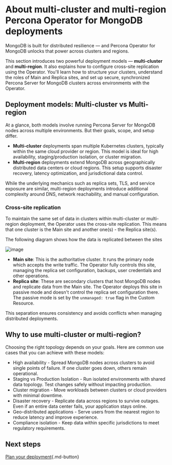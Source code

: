 # About multi-cluster and multi-region Percona Operator for MongoDB deployments

MongoDB is built for distributed resilience — and Percona Operator for MongoDB unlocks that power across clusters and regions. 

This section introduces two powerful deployment models — **multi-cluster** and **multi-region**. It also explains how to configure cross-site replication using the Operator. You'll learn how to structure your clusters, understand the roles of Main and Replica sites, and set up secure, synchronized Percona Server for MongoDB clusters across environments with the Operator.

## Deployment models: Multi-cluster vs Multi-region

At a glance, both models involve running Percona Server for MongoDB nodes across multiple environments. But their goals, scope, and setup differ.

*  **Multi-cluster** deployments span multiple Kubernetes clusters, typically within the same cloud provider or region. This model is ideal for high availability, staging/production isolation, or cluster migration.
*  **Multi-region** deployments extend MongoDB across geographically distributed data centers or cloud regions. This setup supports disaster recovery, latency optimization, and jurisdictional data control.

While the underlying mechanics such as replica sets, TLS, and service exposure are similar, multi-region deployments introduce additional complexity around DNS, network reachability, and manual configuration.

### Cross-site replication

To maintain the same set of data in clusters within multi-cluster or multi-region deployment, the Operator uses the cross-site replication. This means that one cluster is the Main site and another one(s) - the Replica site(s).

The following diagram shows how the data is replicated between the sites

![image](assets/images/replication-pods.svg)

* **Main site**: This is the authoritative cluster. It runs the primary node which accepts the write traffic. The Operator fully controls this site, managing the replica set configuration, backups, user credentials and other operations.
* **Replica site**: These are secondary clusters that host MongoDB nodes and replicate data from the Main site. The Operator deploys this site in passive mode and doesn't control the replica set configuration there. The passive mode is set by the `unmanaged: true` flag in the Custom Resource.

This separation ensures consistency and avoids conflicts when managing distributed deployments.

## Why to use multi-cluster or multi-region?

Choosing the right topology depends on your goals. Here are common use cases that you can achieve with these models:

* High availability - Spread MongoDB nodes across clusters to avoid single points of failure. If one cluster goes down, others remain operational.
*  Staging vs Production Isolation - Run isolated environments with shared data topology. Test changes safely without impacting production.
*  Cluster migration - Move workloads between clusters or cloud providers with minimal downtime.
*  Disaster recovery - Replicate data across regions to survive outages. Even if an entire data center fails, your application stays online.
*  Geo-distributed applications - Serve users from the nearest region to reduce latency and improve experience.
*  Compliance isolation - Keep data within specific jurisdictions to meet regulatory requirements.

## Next steps

[Plan your deployment](replication-plan-deployment.md){.md-button}
